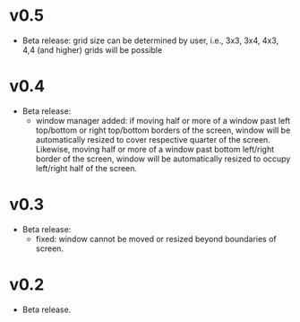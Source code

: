 # v0.5

* Beta release: grid size can be determined by user, i.e., 3x3, 3x4, 4x3, 4,4 (and higher) grids will be possible


# v0.4

* Beta release: 
    - window manager added: if moving half or more of a window past left top/bottom or right top/bottom
      borders of the screen, window will be automatically resized to cover respective quarter of the screen. Likewise, moving half or more of a window past bottom left/right border of the screen, window will be 
      automatically resized to occupy left/right half of the screen.


# v0.3

* Beta release: 
    - fixed: window cannot be moved or resized beyond boundaries of screen.

# v0.2

* Beta release.
